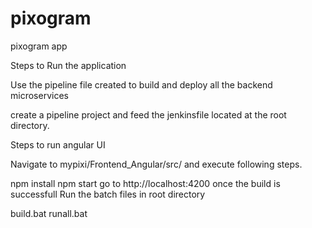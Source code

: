 # pixogram
pixogram app

Steps to Run the application

Use the pipeline file created to build and deploy all the backend microservices

create a pipeline project and feed the jenkinsfile located at the root directory.

Steps to run angular UI

Navigate to mypixi/Frontend_Angular/src/ and execute following steps.

npm install
npm start
go to http://localhost:4200 once the build is successfull
Run the batch files in root directory

build.bat runall.bat
